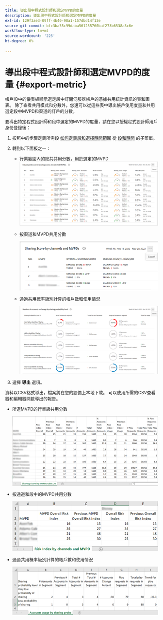 ```yaml
---
title: 導出段中程式設計師和選定MVPD的度量
description: 導出段中程式設計師和選定MVPD的度量
exl-id: 129f3ae3-09ff-4b40-98a1-157dbd14f13e
source-git-commit: bfc3ba55c99daba561255760baf273b6538a3c6e
workflow-type: tm+mt
source-wordcount: '225'
ht-degree: 0%

---
```


# 導出段中程式設計師和選定MVPD的度量 {#export-metric}

帳戶IQ中的儀表板顯示選定段中訂閱伺服器帳戶的憑據共用統計資訊的表和圖表。 除了查看共用模式和分數外，您還可以從這些表中導出帳戶使用度量和共用選定段中MVPD和渠道的訂戶的分數。

要導出特定程式設計師和段中選定的MVPD的度量，請在您以授權程式設計師用戶身份登錄後：

1. 按照中的步驟定義所需段 [如何定義段和選擇時間範圍](/help/AccountIQ/howto-select-segment-timeframe.md) 從 [段和時間](/help/AccountIQ/segments-timeframe.md) 的子菜單。

1. 轉到以下面板之一：

   * 行業範圍內的總共共用分數，用於選定的MVPD
      ![](assets/ind-sharpanel-export-option.png)

   * 按渠道和MVPD共用分數

      ![](assets/sharscorepanel-export-option.png)

   * 通過共用概率級別計算的帳戶數和使用情況

      ![](assets/usage-panel-export-option.png)

1. 選擇 **導出** 選項。

資料以CSV格式導出，檔案將在您的設備上本地下載。 可以使用所需的CSV查看器和編輯器開啟導出的報告。

* 所選MVPD的行業級共用分數

   ![](assets/export-ind-sharing-score.png)

* 按通道和段中的MVPD共用分數

   ![](assets/export-risk-index-by-mvpdchannels.png)

* 通過共用概率級別計算的帳戶數和使用情況

   ![](assets/export-acc-usage.png)
